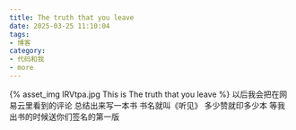 ```yaml
---
title: The truth that you leave
date: 2025-03-25 11:10:04
tags:
- 博客
category:
- 代码和我
- more
---
```

{% asset_img IRVtpa.jpg This is The truth that you leave %}
以后我会把在网易云里看到的评论  总结出来写一本书 书名就叫《听见》                                          多少赞就印多少本 等我出书的时候送你们签名的第一版